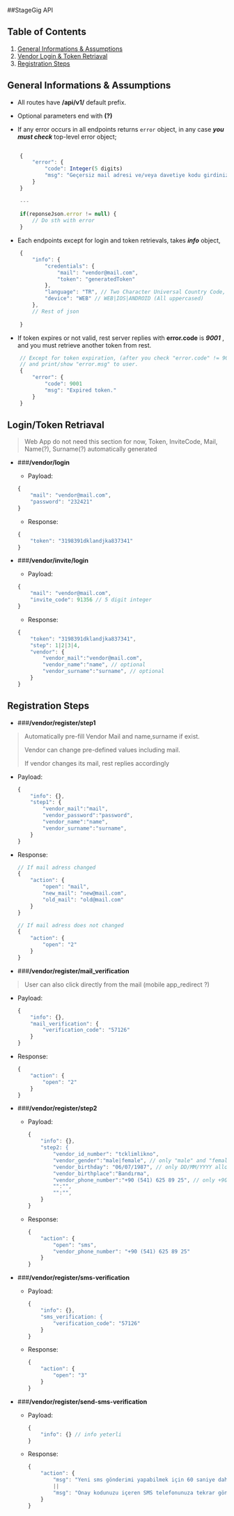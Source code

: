 ##StageGig API

## <a name='TOC'>Table of Contents</a>

1. [General Informations & Assumptions](#general)
2. [Vendor Login & Token Retriaval](#login)
3. [Registration Steps](#registration)

## <a name="general"> General Informations & Assumptions </a>

* All routes have **/api/v1/** default prefix.

* Optional parameters end with **(?)**
 
* If any error occurs in all endpoints returns ```error``` object, in any case ***you must check*** top-level error object;

````js
	
	{
		"error": {
			"code": Integer(5 digits)
			"msg": "Geçersiz mail adresi ve/veya davetiye kodu girdiniz, lütfen tekrar kontrol ediniz."
		}
	}
	
	---
	
	if(reponseJson.error != null) {
		// Do sth with error
	}
````

* Each endpoints except for login and token retrievals, takes ***info*** object, 

````js
	{
		"info": {
			"credentials": {
				"mail": "vendor@mail.com",
				"token": "generatedToken"
			},
			"language": "TR", // Two Character Universal Country Code, REST şu an sadece TR destekliyor.
			"device": "WEB" // WEB|IOS|ANDROID (All uppercased)
		},
		// Rest of json
		
	}
````

* If token expires or not valid, rest server replies with **error.code** is ***9001*** , and you must retrieve another token from rest.

````js
	// Except for token expiration, (after you check "error.code" != 9001) you can skip 
	// and print/show "error.msg" to user.
	{
		"error": {
			"code": 9001
			"msg": "Expired token."
		}
	}
````


## <a name="login"> Login/Token Retriaval </a>

> Web App do not need this section for now, 
> Token, InviteCode, Mail, Name(?), Surname(?) automatically generated


  * ###**/vendor/login**
    * Payload:
	
	````js 
	{
		"mail": "vendor@mail.com",
		"password": "232421"
	}
	````
    * Response:
	  
	````js 
	{
		"token": "3198391dklandjka837341"
	}
	````


* ###**/vendor/invite/login**
    * Payload:
	
	````js 
	{
		"mail": "vendor@mail.com",
		"invite_code": 91356 // 5 digit integer
	}
	````
    * Response:
	  
	````js 
	{
		"token": "3198391dklandjka837341",
		"step": 1|2|3|4,
		"vendor": {
			"vendor_mail":"vendor@mail.com",
			"vendor_name":"name", // optional
			"vendor_surname":"surname", // optional
		} 
	}
	````

## <a name="registration"> Registration Steps </a>

* ###**/vendor/register/step1**

> Automatically pre-fill Vendor Mail and name,surname if exist.
> 
> Vendor can change pre-defined values including mail.
> 
> If vendor changes its mail, rest replies accordingly


  * Payload:
	
	````js 
	{
		"info": {},
		"step1": {
			"vendor_mail":"mail", 
			"vendor_password":"password",
			"vendor_name":"name",
			"vendor_surname":"surname",
		}
	}
	````
  * Response:
	    
	````js 
	// If mail adress changed
	{
		"action": {
			"open": "mail",
			"new_mail": "new@mail.com",
			"old_mail": "old@mail.com"
		}
	}
	````

	````js 
	// If mail adress does not changed
	{
		"action": {
			"open": "2"
		}
	}
	````


* ###**/vendor/register/mail_verification**

>User can also click directly from the mail (mobile app_redirect ?)

  * Payload:
	
	````js 
	{
		"info": {},
		"mail_verification": {
			"verification_code": "57126"
		}
	}
	````
  * Response:
	    
	````js 
	{
		"action": {
			"open": "2"
		}
	}
	````

* ###**/vendor/register/step2**


  * Payload:

	````js
	{
		"info": {},
		"step2: {
            "vendor_id_number": "tcklimlikno",
            "vendor_gender":"male|female", // only "male" and "female" allowed
            "vendor_birthday": "06/07/1987", // only DD/MM/YYYY allowed
            "vendor_birthplace":"Bandırma",
            "vendor_phone_number":"+90 (541) 625 89 25", // only +90 (XXX) XXX XX XX allowed
            "":"",
            "":"",
        }
	}
	````
  * Response:
	    
	````js
	{
		"action": {
			"open": "sms",
            "vendor_phone_number": "+90 (541) 625 89 25"
		}
	}
	````



* ###**/vendor/register/sms-verification**


  * Payload:

	````js
	{
		"info": {},
		"sms_verification: {
            "verification_code": "57126"
        }
	}
	````
  * Response:
	    
	````js
	{
		"action": {
			"open": "3"
		}
	}
	````
	
* ###**/vendor/register/send-sms-verification**


  * Payload:

	````js
	{
		"info": {} // info yeterli
	}
	````
  * Response:
	    
	````js
	{
		"action": {
			"msg": "Yeni sms gönderimi yapabilmek için 60 saniye daha beklemelisiniz",
            ||
            "msg": "Onay kodunuzu içeren SMS telefonunuza tekrar gönderilmiştir"
		}
	}
	````


	
